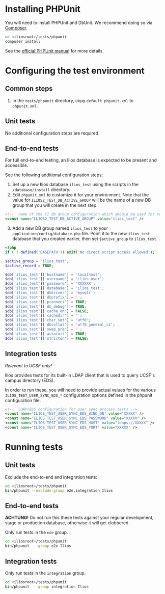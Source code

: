 # Installing PHPUnit

You will need to install PHPUnit and DbUnit. We recommend doing so via [Composer](http://getcomposer.org).

```bash
cd <iliosroot>/tests/phpunit
composer install
```

See the [official PHPUnit manual](http://phpunit.de/manual/current/en/installation.html#installation.composer) for more details.

# Configuring the test environment

## Common steps

1. In the `tests/phpunit` directory, copy `default.phpunit.xml` to `phpunit.xml`.

## Unit tests

No additional configuration steps are required.

## End-to-end tests

For full end-to-end testing, an Ilios database is expected to be present and accessible.

See the following additional configuration steps:

1. Set up a new Ilios database `ilios_test` using the scripts in the `/database/install` directory.
2. Edit `phpunit.xml` to customize it for your environment.
Note that the value for `ILIOS2_TEST_DB_ACTIVE_GROUP` will be the name of a new DB group that you will create in the next step.
```xml
<!--  name of the CI db group configuration which should be used for testing -->
<const name="ILIOS2_TEST_DB_ACTIVE_GROUP" value="ilios_test" />
```

3. Add a new DB group named `ilios_test` to your `application/config/database.php` file. Point it to the new `ilios_test` database that you created earlier, then set `$active_group` to `ilios_test`.

```php
<?php
if ( ! defined('BASEPATH')) exit('No direct script access allowed');

$active_group = "ilios_test";
$active_record = TRUE;

$db['ilios_test']['hostname'] = 'localhost';
$db['ilios_test']['username'] = 'ilios_user';
$db['ilios_test']['password'] = 'XXXXXX';
$db['ilios_test']['database'] = 'ilios_test';
$db['ilios_test']['dbdriver'] = 'mysqli';
$db['ilios_test']['dbprefix'] = '';
$db['ilios_test']['pconnect'] = TRUE;
$db['ilios_test']['db_debug'] = TRUE;
$db['ilios_test']['cache_on'] = FALSE;
$db['ilios_test']['cachedir'] = '';
$db['ilios_test']['char_set'] = 'utf8';
$db['ilios_test']['dbcollat'] = 'utf8_general_ci';
$db['ilios_test']['swap_pre'] = '';
$db['ilios_test']['autoinit'] = TRUE;
$db['ilios_test']['stricton'] = FALSE;
```

## Integration tests

_Relevant to UCSF only!_

Ilios provides tests for its built-in LDAP client that is used to query UCSF's campus directory (EDS).

In order to run these, you will need to provide actual values for the various `ILIOS_TEST_USER_SYNC_EDS_*`
configuration options defined in the phpunit configuration file.


```xml
<!--  LDAP/EDS configuration for user sync process tests -->
<const name="ILIOS_TEST_USER_SYNC_EDS_BIND_DN" value="XXXXX" />
<const name="ILIOS_TEST_USER_SYNC_EDS_PASSWORD" value="XXXXX" />
<const name="ILIOS_TEST_USER_SYNC_EDS_HOST" value="ldaps://XXXXX" />
<const name="ILIOS_TEST_USER_SYNC_EDS_PORT" value="XXXXX" />
```

# Running tests

## Unit tests

Exclude the end-to-end and integration tests:

```bash
cd <iliosroot>/tests/phpunit
bin/phpunit --exclude-group e2e,integration Ilios
```

## End-to-end tests

**ACHTUNG!**  Do not run this these tests against your regular development, stage or production database, otherwise it will get clobbered.

Only run tests in the `ede` group.

```bash
cd <iliosroot>/tests/phpunit
bin/phpunit  --group e2e Ilios
```

##  Integration tests

Only run tests in the `integration` group.

```bash
cd <iliosroot>/tests/phpunit
bin/phpunit  --group integration Ilios
```
